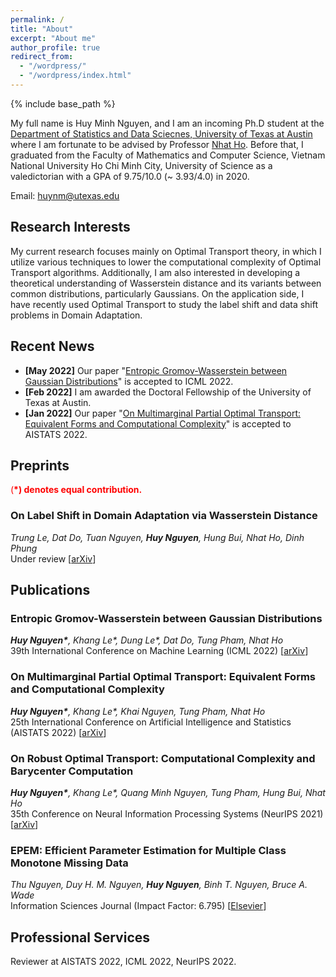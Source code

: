 ```yaml
---
permalink: /
title: "About"
excerpt: "About me"
author_profile: true
redirect_from: 
  - "/wordpress/"
  - "/wordpress/index.html"
---
```


{% include base_path %}

   
My full name is Huy Minh Nguyen, and I am an incoming Ph.D student at the [Department of Statistics and Data Sciecnes, University of Texas at Austin](https://stat.utexas.edu/) where I am fortunate to be advised by Professor [Nhat Ho](https://nhatptnk8912.github.io/). Before that, I graduated from the Faculty of Mathematics and Computer Science, Vietnam National University Ho Chi Minh City, University of Science as a valedictorian with a GPA of 9.75/10.0 (~ 3.93/4.0) in 2020. 

Email: huynm@utexas.edu
## Research Interests 
My current research focuses mainly on Optimal Transport theory, in which I utilize various techniques to lower the computational complexity of Optimal Transport algorithms. Additionally, I am also interested in developing a theoretical understanding of Wasserstein distance and its variants between common distributions, particularly Gaussians. On the application side, I have recently used Optimal Transport to study the label shift and data shift problems in Domain Adaptation.
## Recent News
- **[May 2022]** Our paper "[Entropic Gromov-Wasserstein between Gaussian Distributions](https://arxiv.org/abs/2108.10961)" is accepted to ICML 2022.
- **[Feb 2022]** I am awarded the Doctoral Fellowship of the University of Texas at Austin.
- **[Jan 2022]** Our paper "[On Multimarginal Partial Optimal Transport: Equivalent Forms and Computational Complexity](https://proceedings.mlr.press/v151/le22a/le22a.pdf)" is accepted to AISTATS 2022.
## Preprints
<span style="color:red"> (**\*) denotes equal contribution.** </span> <br/>
### On Label Shift in Domain Adaptation via Wasserstein Distance
*Trung Le, Dat Do, Tuan Nguyen, __Huy Nguyen__, Hung Bui, Nhat Ho, Dinh Phung*<br/>
Under review [[arXiv](https://arxiv.org/abs/2110.15520)]
## Publications
### Entropic Gromov-Wasserstein between Gaussian Distributions
*__Huy Nguyen\*__, Khang Le\*, Dung Le\*, Dat Do, Tung Pham, Nhat Ho*<br/>
39th International Conference on Machine Learning (ICML 2022)  [[arXiv](https://arxiv.org/abs/2108.10961)]
### On Multimarginal Partial Optimal Transport: Equivalent Forms and Computational Complexity
*__Huy Nguyen\*__, Khang Le\*, Khai Nguyen, Tung Pham, Nhat Ho*<br/>
25th International Conference on Artificial Intelligence and Statistics (AISTATS 2022)  [[arXiv](https://arxiv.org/abs/2108.07992)]
### On Robust Optimal Transport: Computational Complexity and Barycenter Computation
*__Huy Nguyen\*__, Khang Le\*, Quang Minh Nguyen, Tung Pham, Hung Bui, Nhat Ho*<br/>
35th Conference on Neural Information Processing Systems (NeurIPS 2021)  [[arXiv](https://arxiv.org/abs/2102.06857)]
### EPEM: Efficient Parameter Estimation for Multiple Class Monotone Missing Data
*Thu Nguyen, Duy H. M. Nguyen, __Huy Nguyen__, Binh T. Nguyen, Bruce A. Wade*<br/>
Information Sciences Journal (Impact Factor: 6.795) [[Elsevier](https://www.sciencedirect.com/science/article/abs/pii/S0020025521002346)]<br/>
## Professional Services
Reviewer at AISTATS 2022, ICML 2022, NeurIPS 2022.
